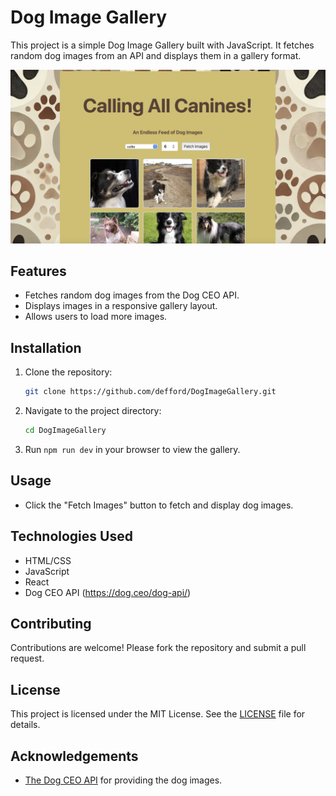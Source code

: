 # Dog Image Gallery

This project is a simple Dog Image Gallery built with JavaScript. It fetches random dog images from an API and displays them in a gallery format.

![Dog Image Gallery](src/demoImg.png)

## Features

- Fetches random dog images from the Dog CEO API.
- Displays images in a responsive gallery layout.
- Allows users to load more images.

## Installation

1. Clone the repository:
    ```sh
    git clone https://github.com/defford/DogImageGallery.git
    ```
2. Navigate to the project directory:
    ```sh
    cd DogImageGallery
    ```
3. Run `npm run dev` in your browser to view the gallery.

## Usage

- Click the "Fetch Images" button to fetch and display dog images.

## Technologies Used

- HTML/CSS
- JavaScript
- React
- Dog CEO API (https://dog.ceo/dog-api/)

## Contributing

Contributions are welcome! Please fork the repository and submit a pull request.

## License

This project is licensed under the MIT License. See the [LICENSE](LICENSE) file for details.

## Acknowledgements

- [The Dog CEO API](https://dog.ceo/dog-api/) for providing the dog images.
